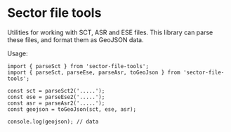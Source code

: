 # Sector file tools

Utilities for working with SCT, ASR and ESE files.
This library can parse these files, and format them as GeoJSON data. 

Usage:

```
import { parseSct } from 'sector-file-tools';
import { parseSct, parseEse, parseAsr, toGeoJson } from 'sector-file-tools';

const sct = parseSct2('.....');
const ese = parseEse2('.....');
const asr = parseAsr2('.....');
const geojson = toGeoJson(sct, ese, asr);

console.log(geojson); // data
```

